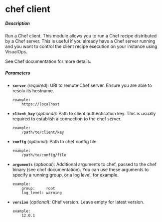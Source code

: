 # chef client


##### Description
Run a Chef client. This module allows you to run a Chef recipe distributed by a Chef server. This is useful if you already have a Chef server running and you want to control the client recipe execution on your instance using VisualOps.

See Chef documentation for more details.

##### Parameters

*   **`server`** (*required*): URI to remote Chef server. Ensure you are able to resolv its hostname.

		example:
			https://localhost

*   **`client_key`** (*optional*): Path to client authentication key. This is usually required to establish a connection to the chef server.

		example:
			/path/to/client/key

*   **`config`** (*optional*): Path to chef config file

		example:
			/path/to/config/file

*   **`arguments`** (*optional*): Additional arguments to chef, passed to the chef binary (see chef documentation). You can use these arguments to specify a running group, or a log level, for example.

		example:
			group:     root
			log_level: warning

*   **`version`** (*optional*): Chef version. Leave empty for latest version.

		example:
			12.0.1
				